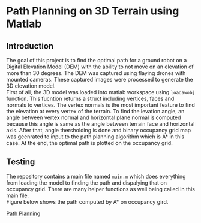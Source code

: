 # Path Planning on 3D Terrain using Matlab

## Introduction
The goal of this project is to find the optimal path for a ground robot on a Digital Elevation Model (DEM) with the ability to not move on an elevation of more than 30 degrees. The DEM was captured using flaying drones with mounted cameras. These captured images were processed to generate the 3D elevation model.  
First of all, the 3D model was loaded into matlab workspace using `loadawobj` function. This fucntion returns a struct including vertices, faces and normals to vertices. The vertex normals is the most important feature to find the elevation at every vertex of the terrain. To find the levation angle, an angle between vertex normal and horizontal plane normal is computed because this angle is same as the angle between terrain face and horizontal axis. After that, angle thersholding is done and binary occupancy grid map was geenrated to input to the path planning algorithm which is A* in this case. At the end, the optimal path is plotted on the occupancy grid. 

## Testing
The repository contains a main file named `main.m` which does everything from loading the model to finding the path and dispalying that on occupancy grid. There are many helper functions as well being called in this main file.  
Figure below shows the path computed by A* on occupancy gird.

[Path Planning](./figures/path_planning.png)

